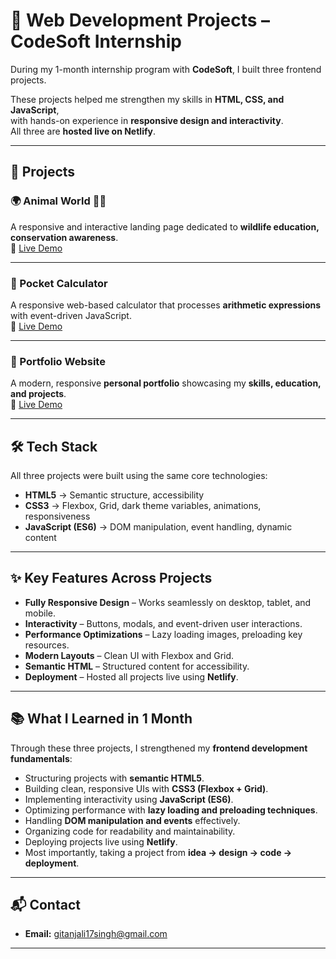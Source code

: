 # 🚀 Web Development Projects – CodeSoft Internship 

During my 1-month internship program with **CodeSoft**, I built three frontend projects.  

These projects helped me strengthen my skills in **HTML, CSS, and JavaScript**,  
with hands-on experience in **responsive design and interactivity**.  
All three are **hosted live on Netlify**.  

---

## 📂 Projects  

### 🌍 Animal World 🐻🐨  
A responsive and interactive landing page dedicated to **wildlife education, conservation awareness**.  
🔗 [Live Demo](https://git-animal-world.netlify.app/)  

---

### 🧮 Pocket Calculator  
A responsive web-based calculator that processes **arithmetic expressions** with event-driven JavaScript.  
🔗 [Live Demo](https://68a33e280718ca3be0a07cd2--loquacious-mochi-c9fabc.netlify.app/)  

---

### 💼 Portfolio Website  
A modern, responsive **personal portfolio** showcasing my **skills, education, and projects**.  
🔗 [Live Demo](https://portfoilo-dev-102.netlify.app/)

---

## 🛠️ Tech Stack  

All three projects were built using the same core technologies:  

- **HTML5** → Semantic structure, accessibility  
- **CSS3** → Flexbox, Grid, dark theme variables, animations, responsiveness  
- **JavaScript (ES6)** → DOM manipulation, event handling, dynamic content  

---

## ✨ Key Features Across Projects  

- **Fully Responsive Design** – Works seamlessly on desktop, tablet, and mobile.  
- **Interactivity** – Buttons, modals, and event-driven user interactions.  
- **Performance Optimizations** – Lazy loading images, preloading key resources.  
- **Modern Layouts** – Clean UI with Flexbox and Grid.  
- **Semantic HTML** – Structured content for accessibility.  
- **Deployment** – Hosted all projects live using **Netlify**.  

---

## 📚 What I Learned in 1 Month  

Through these three projects, I strengthened my **frontend development fundamentals**:  

- Structuring projects with **semantic HTML5**.  
- Building clean, responsive UIs with **CSS3 (Flexbox + Grid)**.  
- Implementing interactivity using **JavaScript (ES6)**.  
- Optimizing performance with **lazy loading and preloading techniques**.  
- Handling **DOM manipulation and events** effectively.  
- Organizing code for readability and maintainability.  
- Deploying projects live using **Netlify**.  
- Most importantly, taking a project from **idea → design → code → deployment**.  

---

## 📬 Contact  

- **Email:** gitanjali17singh@gmail.com  

---

